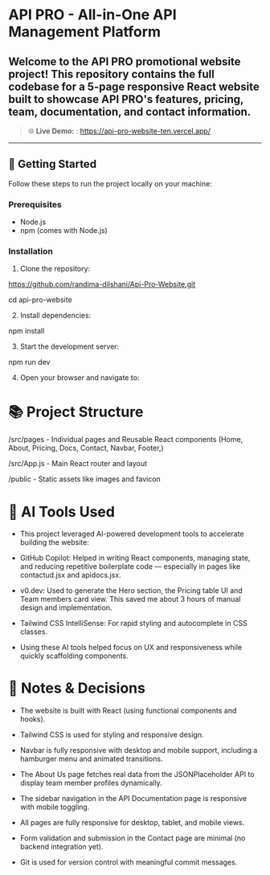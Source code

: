 # API PRO - All-in-One API Management Platform

Welcome to the API PRO promotional website project! This repository contains the full codebase for a 5-page responsive React website built to showcase API PRO's features, pricing, team, documentation, and contact information.
---
> 🌐 **Live Demo:** : https://api-pro-website-ten.vercel.app/
---

## 🚀 Getting Started

Follow these steps to run the project locally on your machine:

### Prerequisites

- Node.js 
- npm (comes with Node.js)

### Installation

1. Clone the repository:

 https://github.com/randima-dilshani/Api-Pro-Website.git
 
 cd api-pro-website

2. Install dependencies:

npm install

3. Start the development server:

npm run dev

4. Open your browser and navigate to:


# 📚 Project Structure

/src/pages - Individual pages and Reusable React components (Home, About, Pricing, Docs, Contact, Navbar, Footer,)

/src/App.js - Main React router and layout

/public - Static assets like images and favicon


# 🤖 AI Tools Used

* This project leveraged AI-powered development tools to accelerate building the website:

* GitHub Copilot: Helped in writing React components, managing state, and reducing repetitive boilerplate code — especially in pages like contactud.jsx and apidocs.jsx.

* v0.dev: Used to generate the Hero section, the Pricing table UI and Team members card view. This saved me about 3 hours of manual design and implementation.

* Tailwind CSS IntelliSense: For rapid styling and autocomplete in CSS classes.

* Using these AI tools helped focus on UX and responsiveness while quickly scaffolding components. 


# 📝 Notes & Decisions

* The website is built with React (using functional components and hooks).

* Tailwind CSS is used for styling and responsive design.

* Navbar is fully responsive with desktop and mobile support, including a hamburger menu and animated transitions.

* The About Us page fetches real data from the JSONPlaceholder API to display team member profiles dynamically.

* The sidebar navigation in the API Documentation page is responsive with mobile toggling.

* All pages are fully responsive for desktop, tablet, and mobile views.

* Form validation and submission in the Contact page are minimal (no backend integration yet).

* Git is used for version control with meaningful commit messages.

